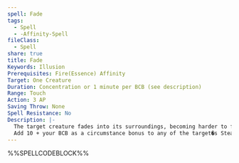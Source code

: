 ```yaml
---
spell: Fade
tags:
  - Spell
  - -Affinity-Spell
fileClass:
  - Spell
share: true
title: Fade
Keywords: Illusion
Prerequisites: Fire(Essence) Affinity
Target: One Creature
Duration: Concentration or 1 minute per BCB (see description)
Range: Touch
Action: 3 AP
Saving Throw: None
Spell Resistance: No
Description: |-
  The target creature fades into its surroundings, becoming harder to focus on for as long as you concentrate, or you may spend a spell point to allow it to continue without concentration for up to 1 minute per BCB.
  Add 10 + your BCB as a circumstance bonus to any of the target�s Stealth skill checks relying on sight. 
---
```

%%SPELLCODEBLOCK%%